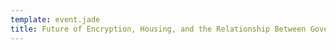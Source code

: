 ```yaml
---
template: event.jade
title: Future of Encryption, Housing, and the Relationship Between Government and Silicon Valley
---
```

